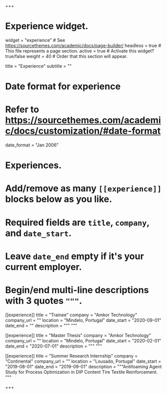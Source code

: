 +++
# Experience widget.
widget = "experience"  # See https://sourcethemes.com/academic/docs/page-builder/
headless = true  # This file represents a page section.
active = true  # Activate this widget? true/false
weight = 40  # Order that this section will appear.

title = "Experience"
subtitle = ""

# Date format for experience
#   Refer to https://sourcethemes.com/academic/docs/customization/#date-format
date_format = "Jan 2006"

# Experiences.
#   Add/remove as many `[[experience]]` blocks below as you like.
#   Required fields are `title`, `company`, and `date_start`.
#   Leave `date_end` empty if it's your current employer.
#   Begin/end multi-line descriptions with 3 quotes `"""`.


[[experience]]
  title = "Trainee"
  company = "Amkor Technology"
  company_url = ""
  location = "Mindelo, Portugal"
  date_start = "2020-09-01"
  date_end = ""
  description = """ """

  [[experience]]
    title = "Master Thesis"
    company = "Amkor Technology"
    company_url = ""
    location = "Mindelo, Portugal"
    date_start = "2020-02-01"
    date_end = "2020-07-01"
    description = """ """

[[experience]]
  title = "Summer Research Internship"
  company = "Continental"
  company_url = ""
  location = "Lousado, Portugal"
  date_start = "2019-08-01"
  date_end = "2019-09-01"
  description = """Antifoaming Agent Study for Process Optimization in DIP Content Tire Textile Reinforcement.  """

+++
